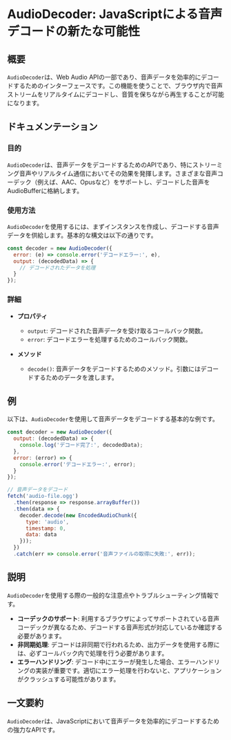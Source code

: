 <!--
Meta Description: # AudioDecoder: JavaScriptによる音声デコードの新たな可能性 ## 概要 `AudioDecoder`は、Web Audio APIの一部であり、音声データを効率的にデコードするためのインターフェースです。この機能を使うことで、ブラウザ内で音声ストリームをリアルタイムにデコー...
Meta Keywords: audiodecoder, error, console, audio, decoder
-->

# AudioDecoder: JavaScriptによる音声デコードの新たな可能性

## 概要
`AudioDecoder`は、Web Audio APIの一部であり、音声データを効率的にデコードするためのインターフェースです。この機能を使うことで、ブラウザ内で音声ストリームをリアルタイムにデコードし、音質を保ちながら再生することが可能になります。

## ドキュメンテーション
### 目的
`AudioDecoder`は、音声データをデコードするためのAPIであり、特にストリーミング音声やリアルタイム通信においてその効果を発揮します。さまざまな音声コーデック（例えば、AAC、Opusなど）をサポートし、デコードした音声をAudioBufferに格納します。

### 使用方法
`AudioDecoder`を使用するには、まずインスタンスを作成し、デコードする音声データを供給します。基本的な構文は以下の通りです。

```javascript
const decoder = new AudioDecoder({
  error: (e) => console.error('デコードエラー:', e),
  output: (decodedData) => {
    // デコードされたデータを処理
  }
});
```

### 詳細
- **プロパティ**
  - `output`: デコードされた音声データを受け取るコールバック関数。
  - `error`: デコードエラーを処理するためのコールバック関数。

- **メソッド**
  - `decode()`: 音声データをデコードするためのメソッド。引数にはデコードするためのデータを渡します。

## 例
以下は、`AudioDecoder`を使用して音声データをデコードする基本的な例です。

```javascript
const decoder = new AudioDecoder({
  output: (decodedData) => {
    console.log('デコード完了:', decodedData);
  },
  error: (error) => {
    console.error('デコードエラー:', error);
  }
});

// 音声データをデコード
fetch('audio-file.ogg')
  .then(response => response.arrayBuffer())
  .then(data => {
    decoder.decode(new EncodedAudioChunk({
      type: 'audio',
      timestamp: 0,
      data: data
    }));
  })
  .catch(err => console.error('音声ファイルの取得に失敗:', err));
```

## 説明
`AudioDecoder`を使用する際の一般的な注意点やトラブルシューティング情報です。

- **コーデックのサポート**: 利用するブラウザによってサポートされている音声コーデックが異なるため、デコードする音声形式が対応しているか確認する必要があります。
- **非同期処理**: デコードは非同期で行われるため、出力データを使用する際には、必ずコールバック内で処理を行う必要があります。
- **エラーハンドリング**: デコード中にエラーが発生した場合、エラーハンドリングの実装が重要です。適切にエラー処理を行わないと、アプリケーションがクラッシュする可能性があります。

## 一文要約
`AudioDecoder`は、JavaScriptにおいて音声データを効率的にデコードするための強力なAPIです。